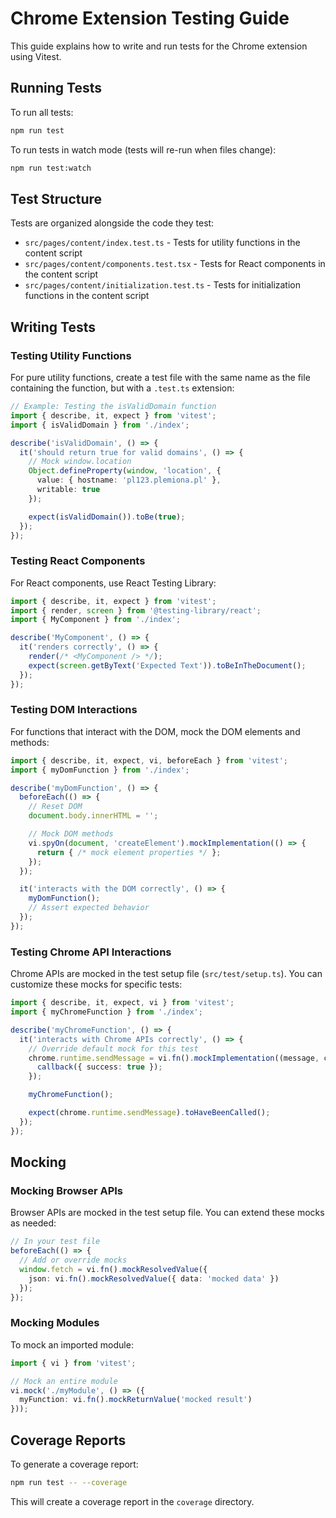 # Chrome Extension Testing Guide

This guide explains how to write and run tests for the Chrome extension using Vitest.

## Running Tests

To run all tests:

```bash
npm run test
```

To run tests in watch mode (tests will re-run when files change):

```bash
npm run test:watch
```

## Test Structure

Tests are organized alongside the code they test:

- `src/pages/content/index.test.ts` - Tests for utility functions in the content script
- `src/pages/content/components.test.tsx` - Tests for React components in the content script
- `src/pages/content/initialization.test.ts` - Tests for initialization functions in the content script

## Writing Tests

### Testing Utility Functions

For pure utility functions, create a test file with the same name as the file containing the function, but with a `.test.ts` extension:

```typescript
// Example: Testing the isValidDomain function
import { describe, it, expect } from 'vitest';
import { isValidDomain } from './index';

describe('isValidDomain', () => {
  it('should return true for valid domains', () => {
    // Mock window.location
    Object.defineProperty(window, 'location', {
      value: { hostname: 'pl123.plemiona.pl' },
      writable: true
    });

    expect(isValidDomain()).toBe(true);
  });
});
```

### Testing React Components

For React components, use React Testing Library:

```typescript
import { describe, it, expect } from 'vitest';
import { render, screen } from '@testing-library/react';
import { MyComponent } from './index';

describe('MyComponent', () => {
  it('renders correctly', () => {
    render(/* <MyComponent /> */);
    expect(screen.getByText('Expected Text')).toBeInTheDocument();
  });
});
```

### Testing DOM Interactions

For functions that interact with the DOM, mock the DOM elements and methods:

```typescript
import { describe, it, expect, vi, beforeEach } from 'vitest';
import { myDomFunction } from './index';

describe('myDomFunction', () => {
  beforeEach(() => {
    // Reset DOM
    document.body.innerHTML = '';

    // Mock DOM methods
    vi.spyOn(document, 'createElement').mockImplementation(() => {
      return { /* mock element properties */ };
    });
  });

  it('interacts with the DOM correctly', () => {
    myDomFunction();
    // Assert expected behavior
  });
});
```

### Testing Chrome API Interactions

Chrome APIs are mocked in the test setup file (`src/test/setup.ts`). You can customize these mocks for specific tests:

```typescript
import { describe, it, expect, vi } from 'vitest';
import { myChromeFunction } from './index';

describe('myChromeFunction', () => {
  it('interacts with Chrome APIs correctly', () => {
    // Override default mock for this test
    chrome.runtime.sendMessage = vi.fn().mockImplementation((message, callback) => {
      callback({ success: true });
    });

    myChromeFunction();

    expect(chrome.runtime.sendMessage).toHaveBeenCalled();
  });
});
```

## Mocking

### Mocking Browser APIs

Browser APIs are mocked in the test setup file. You can extend these mocks as needed:

```typescript
// In your test file
beforeEach(() => {
  // Add or override mocks
  window.fetch = vi.fn().mockResolvedValue({
    json: vi.fn().mockResolvedValue({ data: 'mocked data' })
  });
});
```

### Mocking Modules

To mock an imported module:

```typescript
import { vi } from 'vitest';

// Mock an entire module
vi.mock('./myModule', () => ({
  myFunction: vi.fn().mockReturnValue('mocked result')
}));
```

## Coverage Reports

To generate a coverage report:

```bash
npm run test -- --coverage
```

This will create a coverage report in the `coverage` directory.
